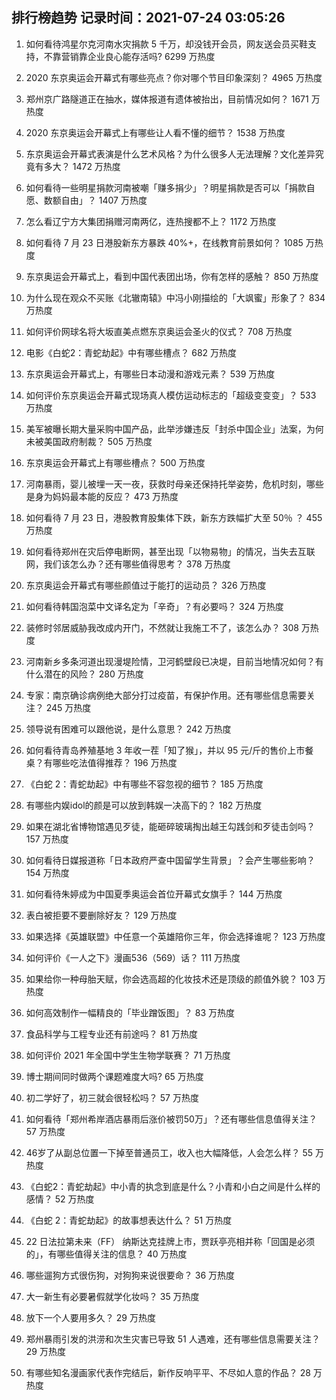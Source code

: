 
## 排行榜趋势 记录时间：2021-07-24 03:05:26
  
  1. 如何看待鸿星尔克河南水灾捐款 5 千万，却没钱开会员，网友送会员买鞋支持，不靠营销靠企业良心能存活吗? 6299 万热度
    
  2. 2020 东京奥运会开幕式有哪些亮点？你对哪个节目印象深刻？ 4965 万热度
    
  3. 郑州京广路隧道正在抽水，媒体报道有遗体被抬出，目前情况如何？ 1671 万热度
    
  4. 2020 东京奥运会开幕式上有哪些让人看不懂的细节？ 1538 万热度
    
  5. 东京奥运会开幕式表演是什么艺术风格？为什么很多人无法理解？文化差异究竟有多大？ 1472 万热度
    
  6. 如何看待一些明星捐款河南被嘲「赚多捐少」？明星捐款是否可以「捐款自愿、数额自由」？ 1407 万热度
    
  7. 怎么看辽宁方大集团捐赠河南两亿，连热搜都不上？ 1172 万热度
    
  8. 如何看待 7 月 23 日港股新东方暴跌 40%+，在线教育前景如何？ 1085 万热度
    
  9. 东京奥运会开幕式上，看到中国代表团出场，你有怎样的感触？ 850 万热度
    
  10. 为什么现在观众不买账《北辙南辕》中冯小刚描绘的「大飒蜜」形象了？ 834 万热度
    
  11. 如何评价网球名将大坂直美点燃东京奥运会圣火的仪式？ 708 万热度
    
  12. 电影《白蛇2：青蛇劫起》中有哪些槽点？ 682 万热度
    
  13. 东京奥运会开幕式上，有哪些日本动漫和游戏元素？ 539 万热度
    
  14. 如何评价东京奥运会开幕式现场真人模仿运动标志的「超级变变变」？ 533 万热度
    
  15. 美军被曝长期大量采购中国产品，此举涉嫌违反「封杀中国企业」法案，为何未被美国政府制裁？ 505 万热度
    
  16. 东京奥运会开幕式上有哪些槽点？ 500 万热度
    
  17. 河南暴雨，婴儿被埋一天一夜，获救时母亲还保持托举姿势，危机时刻，哪些是身为妈妈最本能的反应？ 473 万热度
    
  18. 如何看待 7 月 23 日，港股教育股集体下跌，新东方跌幅扩大至 50％ ？ 455 万热度
    
  19. 如何看待郑州在灾后停电断网，甚至出现「以物易物」的情况，当失去互联网，我们该怎么办？还有哪些值得思考？ 378 万热度
    
  20. 东京奥运会开幕式有哪些颜值过于能打的运动员？ 326 万热度
    
  21. 如何看待韩国泡菜中文译名定为「辛奇」？有必要吗？ 324 万热度
    
  22. 装修时邻居威胁我改成内开门，不然就让我施工不了，该怎么办？ 308 万热度
    
  23. 河南新乡多条河道出现漫堤险情，卫河鹤壁段已决堤，目前当地情况如何？有什么潜在的风险？ 280 万热度
    
  24. 专家：南京确诊病例绝大部分打过疫苗，有保护作用。还有哪些信息需要关注？ 245 万热度
    
  25. 领导说有困难可以跟他说，是什么意思？ 242 万热度
    
  26. 如何看待青岛养殖基地 3 年收一茬「知了猴」，并以 95 元/斤的售价上市餐桌？有哪些吃法值得推荐？ 196 万热度
    
  27. 《白蛇 2：青蛇劫起》中有哪些不容忽视的细节？ 185 万热度
    
  28. 有哪些内娱idol的颜是可以放到韩娱一决高下的？ 182 万热度
    
  29. 如果在湖北省博物馆遇见歹徒，能砸碎玻璃掏出越王勾践剑和歹徒击剑吗？ 157 万热度
    
  30. 如何看待日媒报道称「日本政府严查中国留学生背景」？会产生哪些影响？ 154 万热度
    
  31. 如何看待朱婷成为中国夏季奥运会首位开幕式女旗手？ 144 万热度
    
  32. 表白被拒要不要删除好友？ 129 万热度
    
  33. 如果选择《英雄联盟》中任意一个英雄陪你三年，你会选择谁呢？ 123 万热度
    
  34. 如何评价《一人之下》漫画536（569）话？ 111 万热度
    
  35. 如果给你一种母胎天赋，你会选高超的化妆技术还是顶级的颜值外貌？ 103 万热度
    
  36. 如何高效制作一幅精良的「毕业蹭饭图」？ 83 万热度
    
  37. 食品科学与工程专业还有前途吗？ 81 万热度
    
  38. 如何评价 2021 年全国中学生生物学联赛？ 71 万热度
    
  39. 博士期间同时做两个课题难度大吗? 65 万热度
    
  40. 初二学好了，初三就会很轻松吗？ 57 万热度
    
  41. 如何看待「郑州希岸酒店暴雨后涨价被罚50万」？还有哪些信息值得关注？ 57 万热度
    
  42. 46岁了从副总位置一下掉至普通员工，收入也大幅降低，人会怎么样？ 55 万热度
    
  43. 《白蛇2：青蛇劫起》中小青的执念到底是什么？小青和小白之间是什么样的感情？ 52 万热度
    
  44. 《白蛇 2：青蛇劫起》的故事想表达什么？ 51 万热度
    
  45. 22 日法拉第未来（FF） 纳斯达克挂牌上市，贾跃亭亮相并称「回国是必须的」，有哪些值得关注的信息？ 40 万热度
    
  46. 哪些遛狗方式很伤狗，对狗狗来说很要命？ 36 万热度
    
  47. 大一新生有必要暑假就学化妆吗？ 35 万热度
    
  48. 放下一个人要用多久？ 29 万热度
    
  49. 郑州暴雨引发的洪涝和次生灾害已导致 51 人遇难，还有哪些信息需要关注？ 29 万热度
    
  50. 有哪些知名漫画家代表作完结后，新作反响平平、不尽如人意的作品？ 28 万热度
    